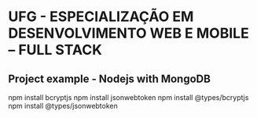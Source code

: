 # UFG - ESPECIALIZAÇÃO EM DESENVOLVIMENTO WEB E MOBILE – FULL STACK
 
## Project example - Nodejs with MongoDB

npm install bcryptjs
npm install jsonwebtoken
npm install @types/bcryptjs
npm install @types/jsonwebtoken